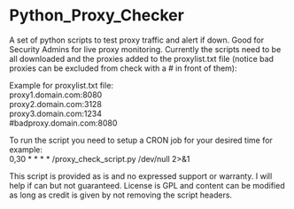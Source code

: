 # Python_Proxy_Checker <br />
A set of python scripts to test proxy traffic and alert if down. Good for Security Admins for live proxy monitoring. Currently the scripts need to be all downloaded and the proxies added to the proxylist.txt file (notice bad proxies can be excluded from check with a # in front of them):

Example for proxylist.txt file: <br />
    proxy1.domain.com:8080 <br />
    proxy2.domain.com:3128 <br />
    proxy3.domain.com:1234 <br />
    #badproxy.domain.com:8080 <br />
  

To run the script you need to setup a CRON job for your desired time for example: <br />
    0,30 * * * * /proxy_check_script.py /dev/null 2>&1
  

This script is provided as is and no expressed support or warranty. I will help if can but not guaranteed. License is GPL and content can be modified as long as credit is given by not removing the script headers.
